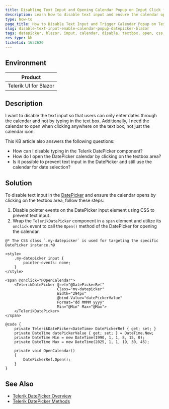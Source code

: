 ```yaml
---
title: Disabling Text Input and Opening Calendar Popup on Input Click for DatePicker in Blazor
description: Learn how to disable text input and ensure the calendar opens upon clicking the textbox area in the Telerik DatePicker for Blazor.
type: how-to
page_title: How to Disable Text Input and Trigger Calendar Popup on TextBox Click in Telerik DatePicker for Blazor
slug: disable-text-input-enable-calendar-popup-datepicker-blazor
tags: datepicker, blazor, input, calendar, disable, textbox, open, css
res_type: kb
ticketid: 1652620
---
```


## Environment

| Product |
| --- |
| Telerik UI for Blazor |

## Description

I want to disable the text input so that users can only enter dates through the calendar and not by typing in the text box. Additionally, I need the calendar to open when clicking anywhere on the text box, not just the calendar icon.

This KB article also answers the following questions:
- How can I disable typing in the Telerik DatePicker component?
- How do I open the DatePicker calendar by clicking on the textbox area?
- Is it possible to prevent text input in the DatePicker and still use the calendar for date selection?

## Solution

To disable text input in the [DatePicker](https://docs.telerik.com/blazor-ui/components/datepicker/overview) and ensure the calendar opens by clicking on the textbox area, follow these steps:

1. Disable pointer events on the DatePicker input element using CSS to prevent text input.
2. Wrap the `TelerikDatePicker` component in a `span` element and utilize its `onclick` event to call the `Open()` method of the DatePicker for opening the calendar.

````CSHTML
@* The CSS class `.my-datepicker` is used for targeting the specific DatePicker instance.*@

<style>
    .my-datepicker input {
        pointer-events: none;
    }
</style>

<span @onclick="@OpenCalendar">
    <TelerikDatePicker @ref="@DatePickerRef"
                       Class="my-datepicker"
                       Width="294px"
                       @bind-Value="datePickerValue"
                       Format="dd MMMM yyyy"
                       Min="@Min" Max="@Max">
    </TelerikDatePicker>
</span>

@code {
    private TelerikDatePicker<DateTime> DatePickerRef { get; set; }
    private DateTime datePickerValue { get; set; } = DateTime.Now;
    private DateTime Min = new DateTime(1990, 1, 1, 8, 15, 0);
    private DateTime Max = new DateTime(2025, 1, 1, 19, 30, 45);

    private void OpenCalendar()
    {
        DatePickerRef.Open();
    }
}
````

## See Also

- [Telerik DatePicker Overview](https://docs.telerik.com/blazor-ui/components/datepicker/overview)
- [Telerik DatePicker Methods](https://docs.telerik.com/blazor-ui/components/datepicker/overview#datepicker-reference-and-methods)

